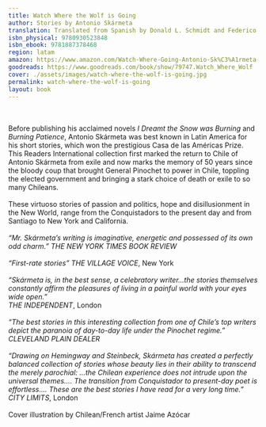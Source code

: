 ```yaml
---
title: Watch Where the Wolf is Going
author: Stories by Antonio Skármeta
translation: Translated from Spanish by Donald L. Schmidt and Federico Cordovez
isbn_physical: 9780930523848
isbn_ebook: 9781887378468
region: latam
amazon: https://www.amazon.com/Watch-Where-Going-Antonio-Sk%C3%A1rmeta-ebook/dp/B0CDZPKPYQ/ref=tmm_kin_swatch_0?_encoding=UTF8&qid=&sr=
goodreads: https://www.goodreads.com/book/show/79747.Watch_Where_Wolf
cover: ./assets/images/watch-where-the-wolf-is-going.jpg
permalink: watch-where-the-wolf-is-going
layout: book
---
```


<br><br>
Before publishing his acclaimed novels *I Dreamt the Snow was Burning* and *Burning Patience*, Antonio Skármeta was best known in Latin America for his short stories, which won the prestigious Casa de las Américas Prize. This Readers International collection first marked the return to Chile of Antonio Skármeta from exile and now marks the memory of 50 years since the bloody coup that brought General Pinochet to power in Chile, toppling the elected government and bringing a stark choice of death or exile to so many Chileans.
<br><br>
These virtuoso stories of passion and politics, hope and disillusionment in the New World, range from the Conquistadors to the present day and from Santiago to New York and California. 
<br><br>
*“Mr. Skármeta’s writing is imaginative, energetic and possessed of its own odd charm.”         THE NEW YORK TIMES BOOK REVIEW*
<br><br>
*“First-rate stories”    THE VILLAGE VOICE*, New York
<br><br>
*“Skármeta is, in the best sense, a celebratory writer…the stories themselves constantly affirm the pleasures of living in a painful world with your eyes wide open.”     
 THE INDEPENDENT*, London
<br><br>
*“The best stories in this interesting collection from one of Chile’s top writers depict the paranoia of day-to-day life under the Pinochet regime.” 
CLEVELAND PLAIN DEALER*
<br><br>
*“Drawing on Hemingway and Steinbeck, Skármeta has created a perfectly balanced collection of stories whose beauty lies in their ability to transcend the merely parochial: …the Chilean experience does not intrude upon the universal themes…. The transition from Conquistador to present-day poet is effortless…. These are the best stories I have read for a very long time.”                       CITY LIMITS*, London
<br><br> 
Cover illustration by Chilean/French artist Jaime Azócar
